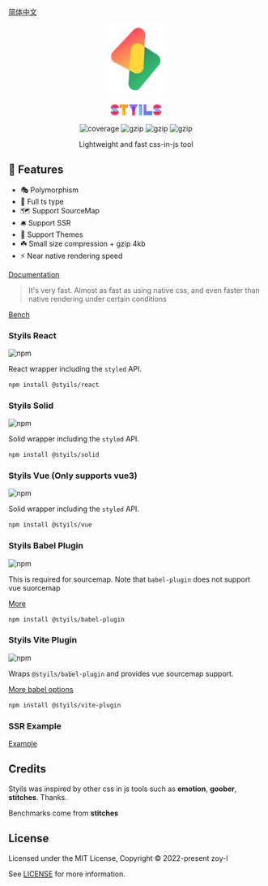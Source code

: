 [简体中文](./README.ZH.md)

<p align="center">
<img src="./logo.svg" alt="styils" style="width:120px">
<br/>
<br/>
<img src="./styils.svg" alt="styils" style="width:100px;">
</p>

<p align="center">
  <img src="https://codecov.io/gh/styils/styils/branch/main/graph/badge.svg?token=DAETCWW98B" alt="coverage" />
  <img src="https://img.badgesize.io/https://unpkg.com/@styils/solid@latest/index.prod.esm.js?compression=gzip&style=square&label=solid&color=#4fc08d" alt="gzip" />
  <img src="https://img.badgesize.io/https://unpkg.com/@styils/react@latest/index.prod.esm.js?compression=gzip&style=square&label=react&color=#4fc08d" alt="gzip" />
  <img src="https://img.badgesize.io/https://unpkg.com/@styils/vue@latest/index.prod.esm.js?compression=gzip&style=square&label=vue&color=#4fc08d" alt="gzip" />
</p>

<p align="center">
Lightweight and fast css-in-js tool
</p>

## 🌟 Features

- 🎭 Polymorphism
- 🔵 Full ts type
- 🗺 Support SourceMap
- 🛎 Support SSR
- 🎨 Support Themes
- ☘️ Small size compression + gzip 4kb
- ⚡️ Near native rendering speed

[Documentation](https://styils.github.io/styils)

> It's very fast. Almost as fast as using native css, and even faster than native rendering under certain conditions

[Bench](https://styils.github.io/styils/benchmark/create-and-mount-button/stitches-react)

### Styils React

![npm](https://img.shields.io/npm/v/@styils/react?color=%2361dafb&logo=react)

React wrapper including the `styled` API.

```sh
npm install @styils/react
```

### Styils Solid

![npm](https://img.shields.io/npm/v/@styils/react?color=%234f88c6&logo=solid&logoColor=%234f88c6)

Solid wrapper including the `styled` API.

```sh
npm install @styils/solid
```

### Styils Vue (Only supports vue3)

![npm](https://img.shields.io/npm/v/@styils/vue?color=%2342b883&logo=vuedotjs)

Solid wrapper including the `styled` API.

```sh
npm install @styils/vue
```

### Styils Babel Plugin

![npm](https://img.shields.io/npm/v/@styils/babel-plugin?color=%23eeda7c&logo=babel&logoColor=%23eeda7c)

This is required for sourcemap. Note that `babel-plugin` does not support vue suorcemap

[More](./babel-plugin/)

```sh
npm install @styils/babel-plugin
```

### Styils Vite Plugin

![npm](https://img.shields.io/npm/v/@styils/vite-plugin?color=%23646cff&logo=vite)

Wraps `@styils/babel-plugin` and provides vue sourcemap support.

[More babel options](./babel-plugin/)

```sh
npm install @styils/vite-plugin
```

### SSR Example

[Example](https://github.com/styils/styils-examples)

## Credits

Styils was inspired by other css in js tools such as **emotion**, **goober**, **stitches**. Thanks.

Benchmarks come from **stitches**

## License

Licensed under the MIT License, Copyright © 2022-present zoy-l

See [LICENSE](./LICENSE) for more information.
